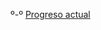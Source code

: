 º-º
[Progreso actual](https://github.com/GSV-Grey-Area/GSDA/blob/main/assets/images/Screenshot%20from%202022-10-13%2009-56-25.png?raw=true)
